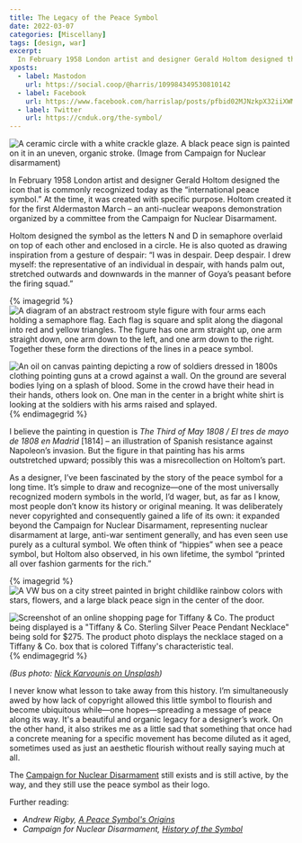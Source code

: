 ```yaml
---
title: The Legacy of the Peace Symbol
date: 2022-03-07
categories: [Miscellany]
tags: [design, war]
excerpt:
  In February 1958 London artist and designer Gerald Holtom designed the icon that is commonly recognized today as the “international peace symbol.” At the time, it was created with specific purpose. Holtom created it for the first Aldermaston March – an anti-nuclear weapons demonstration organized by a committee from the Campaign for Nuclear Disarmament.
xposts:
  - label: Mastodon
    url: https://social.coop/@harris/109984349530810142
  - label: Facebook
    url: https://www.facebook.com/harrislap/posts/pfbid02MJNzkpX32iiXWMfPSW4sBkhoH8rg1YZemjyrTnU4gmFcNgY5Csog92zeLmuWZFzql
  - label: Twitter
    url: https://cnduk.org/the-symbol/
---
```


![A ceramic circle with a white crackle glaze. A black peace sign is painted on it in an uneven, organic stroke. (Image from Campaign for Nuclear disarmament)](/media/legacy-peace-symbol/symbol.jpg)

In February 1958 London artist and designer Gerald Holtom designed the icon that is commonly recognized today as the “international peace symbol.” At the time, it was created with specific purpose. Holtom created it for the first Aldermaston March – an anti-nuclear weapons demonstration organized by a committee from the Campaign for Nuclear Disarmament.

Holtom designed the symbol as the letters N and D in semaphore overlaid on top of each other and enclosed in a circle. He is also quoted as drawing inspiration from a gesture of despair: “I was in despair. Deep despair. I drew myself: the representative of an individual in despair, with hands palm out, stretched outwards and downwards in the manner of Goya’s peasant before the firing squad.”

{% imagegrid %}
![A diagram of an abstract restroom style figure with four arms each holding a semaphore flag. Each flag is square and split along the diagonal into red and yellow triangles. The figure has one arm straight up, one arm straight down, one arm down to the left, and one arm down to the right. Together these form the directions of the lines in a peace symbol.](/media/legacy-peace-symbol/semaphore.jpg)

![An oil on canvas painting depicting a row of soldiers dressed in 1800s clothing pointing guns at a crowd against a wall. On the ground are several bodies lying on a splash of blood. Some in the crowd have their head in their hands, others look on. One man in the center in a bright white shirt is looking at the soldiers with his arms raised and splayed.](/media/legacy-peace-symbol/goya.jpg)
{% endimagegrid %}

I believe the painting in question is _The Third of May 1808 / El tres de mayo de 1808 en Madrid_ [1814] – an illustration of Spanish resistance against Napoleon’s invasion. But the figure in that painting has his arms outstretched upward; possibly this was a misrecollection on Holtom’s part.

As a designer, I’ve been fascinated by the story of the peace symbol for a long time. It’s simple to draw and recognize—one of the most universally recognized modern symbols in the world, I’d wager, but, as far as I know, most people don’t know its history or original meaning. It was deliberately never copyrighted and consequently gained a life of its own: it expanded beyond the Campaign for Nuclear Disarmament, representing nuclear disarmament at large, anti-war sentiment generally, and has even seen use purely as a cultural symbol. We often think of “hippies” when see a peace symbol, but Holtom also observed, in his own lifetime, the symbol “printed all over fashion garments for the rich.”

{% imagegrid %}
![A VW bus on a city street painted in bright childlike rainbow colors with stars, flowers, and a large black peace sign in the center of the door.](/media/legacy-peace-symbol/hippie-bus.jpg)

![Screenshot of an online shopping page for Tiffany & Co. The product being displayed is a &quot;Tiffany & Co. Sterling Silver Peace Pendant Necklace&quot; being sold for $275. The product photo displays the necklace staged on a Tiffany & Co. box that is colored Tiffany's characteristic teal.](/media/legacy-peace-symbol/tiffany.jpg)
{% endimagegrid %}

_(Bus photo: [Nick Karvounis on Unsplash](https://unsplash.com/photos/multicolored-minivan-parked-on-roadside-near-building-9g02bqvfoq0))_

I never know what lesson to take away from this history. I’m simultaneously awed by how lack of copyright allowed this little symbol to flourish and become ubiquitous while—one hopes—spreading a message of peace along its way. It's a beautiful and organic legacy for a designer’s work. On the other hand, it also strikes me as a little sad that something that once had a concrete meaning for a specific movement has become diluted as it aged, sometimes used as just an aesthetic flourish without really saying much at all.

The [Campaign for Nuclear Disarmament][] still exists and is still active, by the way, and they still use the peace symbol as their logo.

Further reading:

* _Andrew Rigby, [A Peace Symbol's Origins](https://www.tandfonline.com/doi/abs/10.1080/10402659808426187)_
* _Campaign for Nuclear Disarmament, [History of the Symbol](https://cnduk.org/the-symbol/)_

[Campaign for Nuclear Disarmament]: https://cnduk.org/
